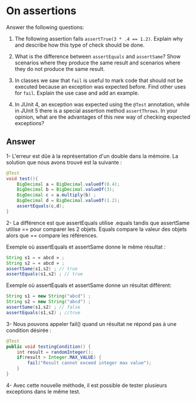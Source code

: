 # On assertions

Answer the following questions:

1. The following assertion fails `assertTrue(3 * .4 == 1.2)`. Explain why and describe how this type of check should be done.

2. What is the difference between `assertEquals` and `assertSame`? Show scenarios where they produce the same result and scenarios where they do not produce the same result.

3. In classes we saw that `fail` is useful to mark code that should not be executed because an exception was expected before. Find other uses for `fail`. Explain the use case and add an example.

4. In JUnit 4, an exception was expected using the `@Test` annotation, while in JUnit 5 there is a special assertion method `assertThrows`. In your opinion, what are the advantages of this new way of checking expected exceptions?

## Answer

1- L'erreur est dûe à la représentation d'un double dans la mémoire. La solution que nous avons trouvé est la suivante :
````java
@Test
void test(){
    BigDecimal a = BigDecimal.valueOf(0.4);
    BigDecimal b = BigDecimal.valueOf(3);
    BigDecimal c = a.multiply(b) ;
    BigDecimal d = BigDecimal.valueOf(1.2);
    assertEquals(c,d);
}
````

2- La différence est que assertEquals utilise .equals tandis que assertSame utilise == pour comparer les 2 objets. Equals compare la valeur des objets alors que == compare les références.

Exemple où assertEquals et assertSame donne le même résultat :
````java
String s1 = « abcd » ;
String s2 = « abcd » ;
assertSame(s1,s2) ; // true
assertEquals(s1,s2) ; // true
````

Exemple où assertEquals et assertSame donne un résultat différent:
````java
String s1 = new String("abcd") ;
String s2 = new String("abcd") ;
assertSame(s1,s2) ; // false
assertEquals(s1,s2) ; //true
````

3- Nous pouvons appeler fail() quand un résultat ne répond pas à une condition désirée :
````java
@Test
public void testingCondition() {
    int result = randomInteger();
    if(result > Integer.MAX_VALUE) {
        fail("Result cannot exceed integer max value");
    }
}
````

4- Avec cette nouvelle méthode, il est possible de tester plusieurs exceptions dans le même test.